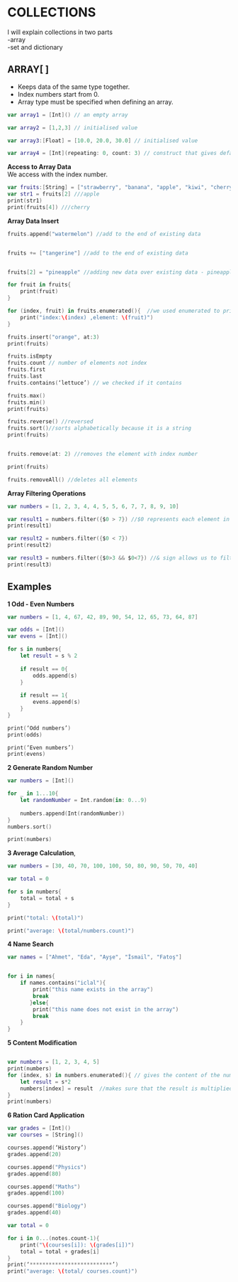 # COLLECTIONS 

I will explain collections in two parts   
-array   
-set and dictionary    

## ARRAY[ ]
- Keeps data of the same type together.  
- Index numbers start from 0.  
- Array type must be specified when defining an array.  

```swift
var array1 = [Int]() // an empty array

var array2 = [1,2,3] // initialised value

var array3:[Float] = [10.0, 20.0, 30.0] // initialised value

var array4 = [Int](repeating: 0, count: 3) // construct that gives default values automatically (3 0 values occur.)
```


**Access to Array Data**  
We access with the index number.

```swift
var fruits:[String] = ["strawberry", "banana", "apple", "kiwi", "cherry"]
var str1 = fruits[2] ///apple
print(str1)
print(fruits[4]) ///cherry
```

**Array Data Insert**

```swift
fruits.append("watermelon") //add to the end of existing data


fruits += ["tangerine"] //add to the end of existing data


fruits[2] = "pineapple" //adding new data over existing data - pineapple instead of apple
```

```swift
for fruit in fruits{
    print(fruit)
}

for (index, fruit) in fruits.enumerated(){  //we used enumerated to print with the indexes.
    print("index:\(index) ,element: \(fruit)")
}

fruits.insert("orange", at:3)
print(fruits)

fruits.isEmpty
fruits.count // number of elements not index
fruits.first
fruits.last
fruits.contains(‘lettuce’) // we checked if it contains

fruits.max()
fruits.min()
print(fruits)

fruits.reverse() //reversed
fruits.sort()//sorts alphabetically because it is a string
print(fruits)


fruits.remove(at: 2) //removes the element with index number

print(fruits)

fruits.removeAll() //deletes all elements
```

**Array Filtering Operations**

```swift
var numbers = [1, 2, 3, 4, 4, 5, 5, 6, 7, 7, 8, 9, 10]

var result1 = numbers.filter({$0 > 7}) //$0 represents each element in the array *elements greater than 7*
print(result1)

var result2 = numbers.filter({$0 < 7})
print(result2)

var result3 = numbers.filter({$0>3 && $0<7}) //& sign allows us to filter between two values *between 3 and 7*
print(result3)
```

## Examples

**1 Odd - Even Numbers**

```swift
var numbers = [1, 4, 67, 42, 89, 90, 54, 12, 65, 73, 64, 87]

var odds = [Int]()
var evens = [Int]()

for s in numbers{
    let result = s % 2
    
    if result == 0{
        odds.append(s)
    }
    
    if result == 1{
        evens.append(s)
    }
}

print(‘Odd numbers’)
print(odds)

print(‘Even numbers’)
print(evens)
```

**2 Generate Random Number**

```swift
var numbers = [Int]()

for _ in 1...10{
    let randomNumber = Int.random(in: 0...9)
    
    numbers.append(Int(randomNumber))
}
numbers.sort()

print(numbers)
```

**3 Average Calculation**,

```swift
var numbers = [30, 40, 70, 100, 100, 50, 80, 90, 50, 70, 40]

var total = 0

for s in numbers{
    total = total + s
}

print("total: \(total)")

print("average: \(total/numbers.count)")
```

**4 Name Search**

```swift
var names = ["Ahmet", "Eda", "Ayşe", "İsmail", "Fatoş"]


for i in names{
    if names.contains("iclal"){
        print("this name exists in the array")
        break
       }else{
        print("this name does not exist in the array")
        break
    }
}
```

**5 Content Modification**

```swift

var numbers = [1, 2, 3, 4, 5]
print(numbers)
for (index, s) in numbers.enumerated(){ // gives the content of the numbers with their indexes.
    let result = s*2
    numbers[index] = result  //makes sure that the result is multiplied by 2 and written to the same place in the array
}
print(numbers)
```

**6 Ration Card Application**

```swift
var grades = [Int]()
var courses = [String]()

courses.append(‘History’)
grades.append(20)

courses.append("Physics")
grades.append(80)

courses.append("Maths")
grades.append(100)

courses.append("Biology")
grades.append(40)

var total = 0

for i in 0...(notes.count-1){
    print("\(courses[i]): \(grades[i])")
    total = total + grades[i]
}
print(‘**************************’)
print("average: \(total/ courses.count)")
```


